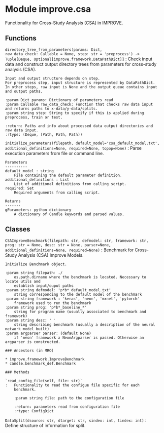 Module improve.csa
==================
Functionality for Cross-Study Analysis (CSA) in IMPROVE.

Functions
---------

    
`directory_tree_from_parameters(params: Dict, raw_data_check: Callable = None, step: str = 'preprocess') ‑> Tuple[Deque, Optional[improve.framework.DataPathDict]]`
:   Check input data and construct output directory trees from parameters for cross-study analysis (CSA).
    
    Input and output structure depends on step.
    For preprocess step, input structure is represented by DataPathDict.
    In other steps, raw input is None and the output queue contains input and output paths.
    
    :param Dict params: Dictionary of parameters read
    :param Callable raw_data_check: Function that checks raw data input and returns paths to x-data/y-data/splits.
    :param string step: String to specify if this is applied during preprocess, train or test.
    
    :return: Paths and info about processed data output directories and raw data input.
    :rtype: (Deque, (Path, Path, Path))

    
`initialize_parameters(filepath, default_model='csa_default_model.txt', additional_definitions=None, required=None, topop=None)`
:   Parse execution parameters from file or command line.
    
    Parameters
    ----------
    default_model : string
        File containing the default parameter definition.
    additional_definitions : List
        List of additional definitions from calling script.
    required: Set
        Required arguments from calling script.
    
    Returns
    -------
    gParameters: python dictionary
        A dictionary of Candle keywords and parsed values.

Classes
-------

`CSAImproveBenchmark(filepath: str, defmodel: str, framework: str, prog: str = None, desc: str = None, parser=None, additional_definitions=None, required=None)`
:   Benchmark for Cross-Study Analysis (CSA) Improve Models. 
    
    Initialize Benchmark object.
    
    :param string filepath: ./
        os.path.dirname where the benchmark is located. Necessary to locate utils and
        establish input/ouput paths
    :param string defmodel: 'p*b*_default_model.txt'
        string corresponding to the default model of the benchmark
    :param string framework : 'keras', 'neon', 'mxnet', 'pytorch'
        framework used to run the benchmark
    :param string prog: 'p*b*_baseline_*'
        string for program name (usually associated to benchmark and framework)
    :param string desc: ' '
        string describing benchmark (usually a description of the neural network model built)
    :param argparser parser: (default None)
        if 'neon' framework a NeonArgparser is passed. Otherwise an argparser is constructed.

    ### Ancestors (in MRO)

    * improve.framework.ImproveBenchmark
    * candle.benchmark_def.Benchmark

    ### Methods

    `read_config_file(self, file: str)`
    :   Functionality to read the configue file specific for each
        benchmark.
        
        :param string file: path to the configuration file
        
        :return: parameters read from configuration file
        :rtype: ConfigDict

`DataSplit(dsource: str, dtarget: str, sindex: int, tindex: int)`
:   Define structure of information for split.